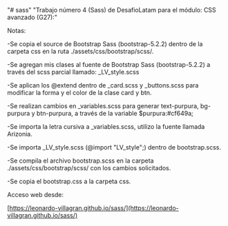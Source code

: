 "# sass" 
"Trabajo número 4 (Sass) de DesafioLatam para el módulo: CSS avanzado (G27):"

Notas:

-Se copia el source de Bootstrap Sass (bootstrap-5.2.2) dentro de la carpeta css en la ruta ./assets/css/bootstrap/scss/.

-Se agregan mis clases al fuente de Bootstrap Sass (bootstrap-5.2.2) a través del scss parcial llamado: _LV_style.scss

-Se aplican los @extend dentro de _card.scss y _buttons.scss para modificar la forma y el color de la clase card y btn.  

-Se realizan cambios en _variables.scss para generar text-purpura, bg-purpura y btn-purpura, a través de la variable $purpura:#cf649a;

-Se importa la letra cursiva a _variables.scss, utilizo la fuente llamada Arizonia. 

-Se importa _LV_style.scss (@import "LV_style";) dentro de bootstrap.scss. 

-Se compila el archivo bootstrap.scss en la carpeta ./assets/css/bootstrap/scss/ con los cambios solicitados. 

-Se copia el bootstrap.css a la carpeta css.

Acceso web desde:

[https://leonardo-villagran.github.io/sass/](https://leonardo-villagran.github.io/sass/)


